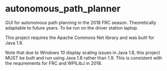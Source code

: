 # autonomous_path_planner

GUI for autonomous path planning in the 2018 FRC season. Theoretically adaptable to future years. To be run on the driver station laptop.

This project requires the Apache Commons Net library and was built for Java 1.8.

Note that due to Windows 10 display scaling issues in Java 1.8, this project MUST be built and run using Java 1.8 rather than 1.9. This is consistent with the requirements for FRC and WPILibJ in 2018.
